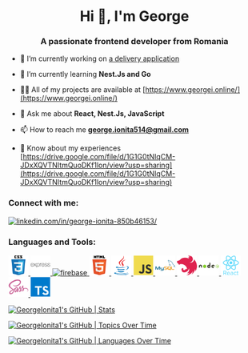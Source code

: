 <h1 align="center">Hi 👋, I'm George</h1>
<h3 align="center">A passionate frontend developer from Romania</h3>

- 🔭 I’m currently working on [a delivery application](https://towny-client.vercel.app/)

- 🌱 I’m currently learning **Nest.Js and Go**

- 👨‍💻 All of my projects are available at [https://www.georgei.online/](https://www.georgei.online/)

- 💬 Ask me about **React, Nest.Js, JavaScript**

- 📫 How to reach me **george.ionita514@gmail.com**

- 📄 Know about my experiences [https://drive.google.com/file/d/1G1G0tNIqCM-JDxXQVTNItmQuoDKf1lon/view?usp=sharing](https://drive.google.com/file/d/1G1G0tNIqCM-JDxXQVTNItmQuoDKf1lon/view?usp=sharing)

<h3 align="left">Connect with me:</h3>
<p align="left">
<a href="https://linkedin.com/in/linkedin.com/in/george-ionita-850b46153/" target="blank"><img align="center" src="https://raw.githubusercontent.com/rahuldkjain/github-profile-readme-generator/master/src/images/icons/Social/linked-in-alt.svg" alt="linkedin.com/in/george-ionita-850b46153/" height="30" width="40" /></a>
</p>

<h3 align="left">Languages and Tools:</h3>
<p align="left"> <a href="https://www.w3schools.com/css/" target="_blank" rel="noreferrer"> <img src="https://raw.githubusercontent.com/devicons/devicon/master/icons/css3/css3-original-wordmark.svg" alt="css3" width="40" height="40"/> </a> <a href="https://expressjs.com" target="_blank" rel="noreferrer"> <img src="https://raw.githubusercontent.com/devicons/devicon/master/icons/express/express-original-wordmark.svg" alt="express" width="40" height="40"/> </a> <a href="https://firebase.google.com/" target="_blank" rel="noreferrer"> <img src="https://www.vectorlogo.zone/logos/firebase/firebase-icon.svg" alt="firebase" width="40" height="40"/> </a> <a href="https://www.w3.org/html/" target="_blank" rel="noreferrer"> <img src="https://raw.githubusercontent.com/devicons/devicon/master/icons/html5/html5-original-wordmark.svg" alt="html5" width="40" height="40"/> </a> <a href="https://www.java.com" target="_blank" rel="noreferrer"> <img src="https://raw.githubusercontent.com/devicons/devicon/master/icons/java/java-original.svg" alt="java" width="40" height="40"/> </a> <a href="https://developer.mozilla.org/en-US/docs/Web/JavaScript" target="_blank" rel="noreferrer"> <img src="https://raw.githubusercontent.com/devicons/devicon/master/icons/javascript/javascript-original.svg" alt="javascript" width="40" height="40"/> </a> <a href="https://www.mysql.com/" target="_blank" rel="noreferrer"> <img src="https://raw.githubusercontent.com/devicons/devicon/master/icons/mysql/mysql-original-wordmark.svg" alt="mysql" width="40" height="40"/> </a> <a href="https://nestjs.com/" target="_blank" rel="noreferrer"> <img src="https://raw.githubusercontent.com/devicons/devicon/master/icons/nestjs/nestjs-plain.svg" alt="nestjs" width="40" height="40"/> </a> <a href="https://nodejs.org" target="_blank" rel="noreferrer"> <img src="https://raw.githubusercontent.com/devicons/devicon/master/icons/nodejs/nodejs-original-wordmark.svg" alt="nodejs" width="40" height="40"/> </a> <a href="https://reactjs.org/" target="_blank" rel="noreferrer"> <img src="https://raw.githubusercontent.com/devicons/devicon/master/icons/react/react-original-wordmark.svg" alt="react" width="40" height="40"/> </a> <a href="https://sass-lang.com" target="_blank" rel="noreferrer"> <img src="https://raw.githubusercontent.com/devicons/devicon/master/icons/sass/sass-original.svg" alt="sass" width="40" height="40"/> </a> <a href="https://www.typescriptlang.org/" target="_blank" rel="noreferrer"> <img src="https://raw.githubusercontent.com/devicons/devicon/master/icons/typescript/typescript-original.svg" alt="typescript" width="40" height="40"/> </a> </p>


[![GeorgeIonita1's GitHub | Stats](https://stats.quine.sh/GeorgeIonita1/github?theme=dark)](http://localhost:3000?utm_source=widgets&utm_campaign=GeorgeIonita1)

[![GeorgeIonita1's GitHub | Topics Over Time](https://stats.quine.sh/GeorgeIonita1/topics-over-time?theme=dark)](http://localhost:3000?utm_source=widgets&utm_campaign=GeorgeIonita1)

[![GeorgeIonita1's GitHub | Languages Over Time](https://stats.quine.sh/GeorgeIonita1/languages-over-time?theme=dark)](http://localhost:3000?utm_source=widgets&utm_campaign=GeorgeIonita1)
